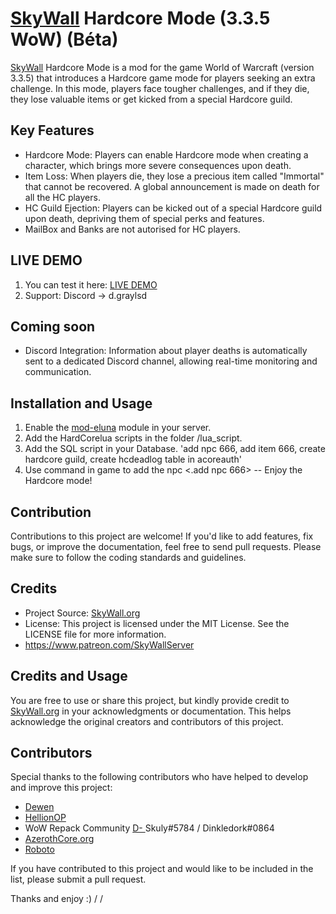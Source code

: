 # [SkyWall](https://skywall.org) Hardcore Mode (3.3.5 WoW) (Béta)

[SkyWall](https://skywall.org) Hardcore Mode is a mod for the game World of Warcraft (version 3.3.5) that introduces a Hardcore game mode for players seeking an extra challenge. In this mode, players face tougher challenges, and if they die, they lose valuable items or get kicked from a special Hardcore guild.

## Key Features

- Hardcore Mode: Players can enable Hardcore mode when creating a character, which brings more severe consequences upon death.
- Item Loss: When players die, they lose a precious item called "Immortal" that cannot be recovered. A global announcement is made on death for all the HC players.
- HC Guild Ejection: Players can be kicked out of a special Hardcore guild upon death, depriving them of special perks and features.
- MailBox and Banks are not autorised for HC players.

## LIVE DEMO
  1. You can test it here: [LIVE DEMO ]( https://skywall.org )
  2. Support: Discord -> d.graylsd

## Coming soon
   - Discord Integration: Information about player deaths is automatically sent to a dedicated Discord channel, allowing real-time monitoring and communication.

## Installation and Usage

1. Enable the [mod-eluna](https://github.com/azerothcore/mod-eluna) module in your server.
2. Add the HardCorelua scripts in the folder /lua_script.
3. Add the SQL script in your Database. 'add npc 666, add item 666, create hardcore guild, create hcdeadlog table in acoreauth'
4. Use command in game to add the npc <.add npc 666>
-- Enjoy the Hardcore mode!

## Contribution

Contributions to this project are welcome! If you'd like to add features, fix bugs, or improve the documentation, feel free to send pull requests. Please make sure to follow the coding standards and guidelines.

## Credits

- Project Source: [SkyWall.org](https://skywall.org)
- License: This project is licensed under the MIT License. See the LICENSE file for more information.
- https://www.patreon.com/SkyWallServer
## Credits and Usage

You are free to use or share this project, but kindly provide credit to [SkyWall.org](https://github.com/stylo019/SkyWall-HardCore-Mode-3.3.5-WoW) in your acknowledgments or documentation. This helps acknowledge the original creators and contributors of this project.

## Contributors

Special thanks to the following contributors who have helped to develop and improve this project:

- [Dewen](https://www.sodawow.eu)
- [HellionOP](https://github.com/HellionOP/Lua-HardcoreMode)
- WoW Repack Community [D- ](https://discord.gg/xa7fPV9dgH) Skuly#5784 / Dinkledork#0864 
- [AzerothCore.org](https://github.com/AzerothCore)
- [Roboto ]( https://github.com/r-o-b-o-t-o )


If you have contributed to this project and would like to be included in the list, please submit a pull request.

Thanks and enjoy :)
/ /
